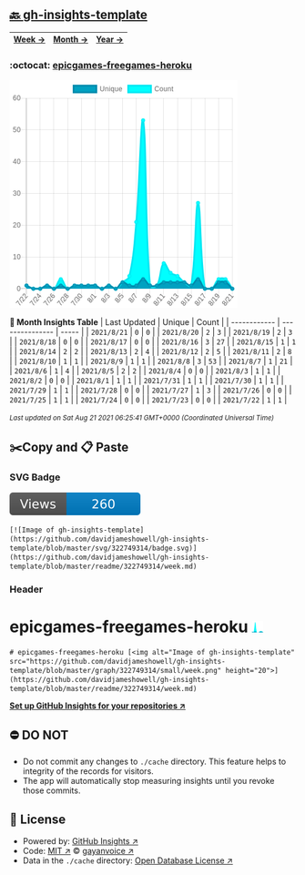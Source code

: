 ## [🔙 gh-insights-template](https://github.com/davidjameshowell/gh-insights-template)
| [**Week →**](https://github.com/davidjameshowell/gh-insights-template/blob/master/readme/322749314/week.md) | [**Month →**](https://github.com/davidjameshowell/gh-insights-template/blob/master/readme/322749314/month.md) | [**Year →**](https://github.com/davidjameshowell/gh-insights-template/blob/master/readme/322749314/year.md) |
 | ------------ | --------------- | ----- |

### :octocat: [epicgames-freegames-heroku](https://github.com/davidjameshowell/epicgames-freegames-heroku)
![Image of gh-insights-template](https://github.com/davidjameshowell/gh-insights-template/blob/master/graph/322749314/large/month.png)

**:calendar: Month Insights Table**
| Last Updated | Unique | Count |
 | ------------ | --------------- | ----- |
 | `2021/8/21` |  `0` | `0` |
 | `2021/8/20` |  `2` | `3` |
 | `2021/8/19` |  `2` | `3` |
 | `2021/8/18` |  `0` | `0` |
 | `2021/8/17` |  `0` | `0` |
 | `2021/8/16` |  `3` | `27` |
 | `2021/8/15` |  `1` | `1` |
 | `2021/8/14` |  `2` | `2` |
 | `2021/8/13` |  `2` | `4` |
 | `2021/8/12` |  `2` | `5` |
 | `2021/8/11` |  `2` | `8` |
 | `2021/8/10` |  `1` | `1` |
 | `2021/8/9` |  `1` | `1` |
 | `2021/8/8` |  `3` | `53` |
 | `2021/8/7` |  `1` | `21` |
 | `2021/8/6` |  `1` | `4` |
 | `2021/8/5` |  `2` | `2` |
 | `2021/8/4` |  `0` | `0` |
 | `2021/8/3` |  `1` | `1` |
 | `2021/8/2` |  `0` | `0` |
 | `2021/8/1` |  `1` | `1` |
 | `2021/7/31` |  `1` | `1` |
 | `2021/7/30` |  `1` | `1` |
 | `2021/7/29` |  `1` | `1` |
 | `2021/7/28` |  `0` | `0` |
 | `2021/7/27` |  `1` | `3` |
 | `2021/7/26` |  `0` | `0` |
 | `2021/7/25` |  `1` | `1` |
 | `2021/7/24` |  `0` | `0` |
 | `2021/7/23` |  `0` | `0` |
 | `2021/7/22` |  `1` | `1` |

<small><i>Last updated on Sat Aug 21 2021 06:25:41 GMT+0000 (Coordinated Universal Time)</i></small>

## ✂️Copy and 📋 Paste
### SVG Badge
[![Image of gh-insights-template](https://github.com/davidjameshowell/gh-insights-template/blob/master/svg/322749314/badge.svg)](https://github.com/davidjameshowell/gh-insights-template/blob/master/readme/322749314/week.md)
```readme
[![Image of gh-insights-template](https://github.com/davidjameshowell/gh-insights-template/blob/master/svg/322749314/badge.svg)](https://github.com/davidjameshowell/gh-insights-template/blob/master/readme/322749314/week.md)
```
### Header
# epicgames-freegames-heroku [<img alt="Image of gh-insights-template" src="https://github.com/davidjameshowell/gh-insights-template/blob/master/graph/322749314/small/week.png" height="20">](https://github.com/davidjameshowell/gh-insights-template/blob/master/readme/322749314/week.md)
```readme
# epicgames-freegames-heroku [<img alt="Image of gh-insights-template" src="https://github.com/davidjameshowell/gh-insights-template/blob/master/graph/322749314/small/week.png" height="20">](https://github.com/davidjameshowell/gh-insights-template/blob/master/readme/322749314/week.md)
```
[**Set up GitHub Insights for your repositories ↗️**](https://github.com/gayanvoice/github-insights)
## ⛔ DO NOT
- Do not commit any changes to `./cache` directory. This feature helps to integrity of the records for visitors.
- The app will automatically stop measuring insights until you revoke those commits.
## 📄 License
- Powered by: [GitHub Insights ↗️](https://github.com/gayanvoice/github-insights)
- Code: [MIT ↗️](./LICENSE) © [gayanvoice ↗️](https://github.com/gayanvoice)
- Data in the `./cache` directory: [Open Database License ↗️](https://opendatacommons.org/licenses/odbl/1-0/)